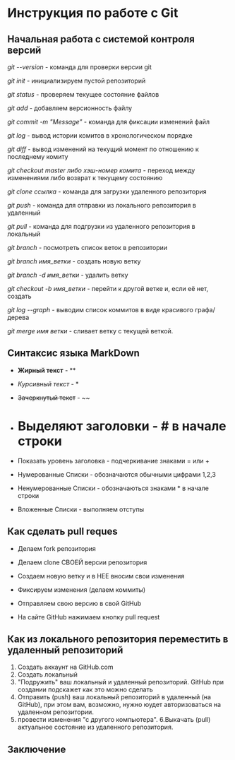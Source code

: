 # Инструкция по работе с Git

## Начальная работа с системой контроля версий

*git --version* - команда для проверки версии git

*git init* - инициализируем пустой репозиторий

*git status* - проверяем текущее состояние файлов

*git add* - добавляем версионность файлу

*git commit -m "Message"* - команда для фиксации изменений файл

*git log* - вывод истории комитов в хронологическом порядке

*git diff* - вывод изменений на текущий момент по отношению к последнему комиту

*git checkout master либо хэш-номер комита* - переход между изменениями либо возврат к текущему состоянию

*git clone ссылка* - команда для загрузки удаленного репозитория

*git push* - команда для отправки из локального репозитория в удаленный

*git pull* - команда для подгрузки из удаленного репозитория в локальный

*git branch* - посмотреть список веток в репозитории

*git branch имя_ветки* - создать новую ветку

*git branch -d имя_ветки* - удалить ветку

*git checkout -b имя_ветки* - перейти к другой ветке и, если её нет, создать

*git log --graph* - выводим список коммитов в виде красивого графа/дерева

*git merge имя ветки* - сливает ветку с текущей веткой.

## Синтаксис языка MarkDown

+ **Жирный текст** - **

+ *Курсивный текст* - *

+ ~~Зачеркнутый текст~~ - ~~

+ # Выделяют заголовки - # в начале строки

+ Показать уровень заголовка - подчеркивание знаками = или + 

+ Нумерованные Списки - обозначаются обычными цифрами 1,2,3

+ Ненумерованные Списки - обозначаються знаками * в начале строки

+ Вложенные Списки - выполняем отступы 

## Как сделать pull reques

+ Делаем fork репозитория 

+ Делаем clone СВОЕЙ 
версии репозитория 

+ Создаем новую ветку и в НЕЕ вносим свои изменения 

+ Фиксируем изменения (делаем коммиты) 

+ Отправляем свою версию в свой GitHub 

+ На сайте GitHub нажимаем кнопку pull request 

## Как  из локального репозитория переместить в удаленный репозиторий

1. Создать аккаунт на GitHub.com
2. Cоздать локальный 
3. "Подружить" ваш локальный и удаленный репозиторий. GitHub при создании подскажет как это можно сделать
4. Отправить (push) ваш локальный репозиторий в удаленный (на GitHub), при этом вам, возможно, нужно юудет авторизоваться на удаленном репозитории.
5. провести изменения "с другого компьютера".
6.Выкачать (pull) актуальное состояние из удаленного репозитория.

## Заключение